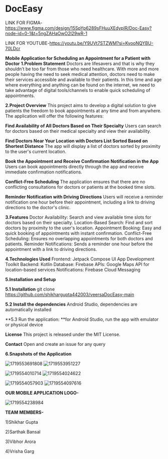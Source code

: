 # DocEasy



LINK FOR FIGMA-https://www.figma.com/design/15SpYp6289sFHuuXEdypIR/Doc-Easy?node-id=0-1&t=5ngZAHaOwO2l29wR-1

LINK FOR YOUTUBE-https://youtu.be/Y9UVt7STZWM?si=KvooNQYBU-70LDcr

**Mobile Application for Scheduling an Appointment for a Patient with Doctor**
**1.Problem Statement**
Doctors are lifesavers and that is why they shouldn’t be too far from those who need healthcare. With more and more people having the need to seek medical attention, doctors need to make their services accessible and available to their patients. In this time and age where everything and anything can be found on the internet, we need to take advantage of digital tools/channels to enable quick scheduling of appointments.

**2.Project Overview**
This project aims to develop a digital solution to give patients the freedom to book appointments at any time and from anywhere. The application will offer the following features:

**Find Availability of All Doctors Based on Their Specialty**
Users can search for doctors based on their medical specialty and view their availability.

**Find Doctors Near Your Location with Doctors List Sorted Based on Shortest Distance**
The app will display a list of doctors sorted by proximity to the user's current location.

**Book the Appointment and Receive Confirmation Notification in the App**
Users can book appointments directly through the app and receive immediate confirmation notifications.

**Conflict-Free Scheduling**
The application ensures that there are no conflicting consultations for doctors or patients at the booked time slots.

**Reminder Notification with Driving Directions**
Users will receive a reminder notification one hour before their appointment, including a link to driving directions to the doctor's clinic.

**3.Features**
Doctor Availability: Search and view available time slots for doctors based on their specialty.
Location-Based Search: Find and sort doctors by proximity to the user's location.
Appointment Booking: Easy and quick booking of appointments with instant confirmation.
Conflict-Free Scheduling: Ensures no overlapping appointments for both doctors and patients.
Reminder Notifications: Sends a reminder one hour before the appointment with a link to driving directions.

**4.Technologies Used**
Frontend: Jetpack Compose UI App Development Toolkit
Backend: Kotlin
Database: Firebase
APIs: Google Maps API for location-based services
Notifications: Firebase Cloud Messaging

**5.Installation and Setup**

**5.1 Installation**
git clone https://github.com/shikhargupta442003/veersaDocEasy-main

**5.2 Install the dependencies**																 		Android Studio, dependencies are automatically installed

**5.3 Run the application:																		**for Android Studio, run the app with emulator or physical device

**License**
This project is released under the MIT License.

**Contact**
Open and create an issue for any query

**6.Snapshots of the Application**

![1719553691808](image/README/1719553691808.png)         ![1719553951227](image/README/1719553951227.png)

![1719554010714](image/README/1719554010714.png)          ![1719554024622](image/README/1719554024622.png)

![1719554057903](image/README/1719554057903.png)               ![1719554097616](image/README/1719554097616.png)

**OUR MOBILE APPLICATION LOGO-**

![1719554238984](image/README/1719554238984.png)

**TEAM MEMBERS-**

1)Shikhar Gupta

2)Sarthak Bansal

3)Vibhor Arora

4)Vrisha Garg

